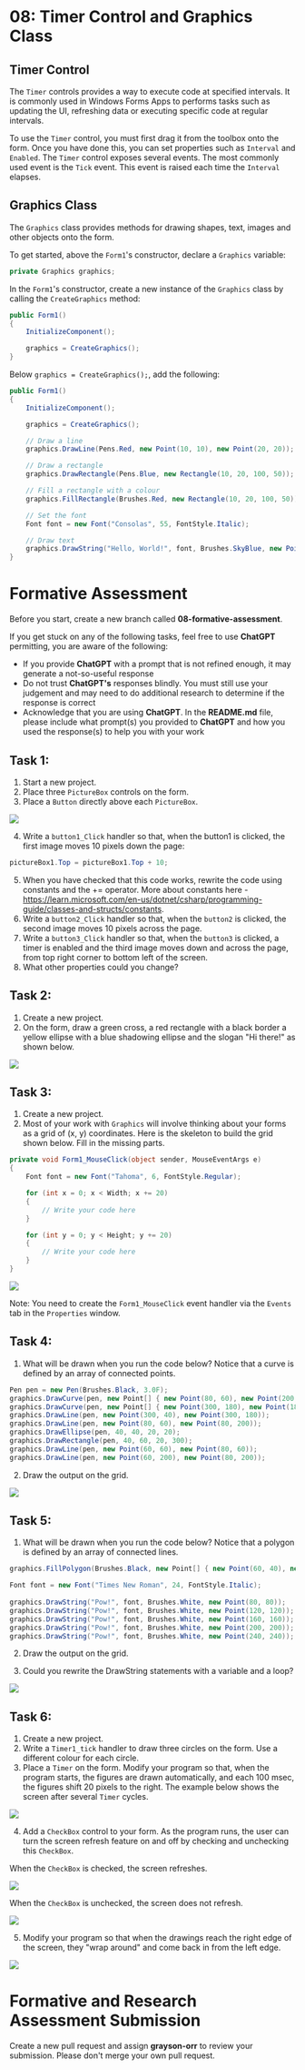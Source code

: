 # 08: Timer Control and Graphics Class

## Timer Control

The `Timer` controls provides a way to execute code at specified intervals. It is commonly used in Windows Forms Apps to performs tasks such as updating the UI, refreshing data or executing specific code at regular intervals.

To use the `Timer` control, you must first drag it from the toolbox onto the form. Once you have done this, you can set properties such as `Interval` and `Enabled`. The `Timer` control exposes several events. The most commonly used event is the `Tick` event. This event is raised each time the `Interval` elapses.

## Graphics Class

The `Graphics` class provides methods for drawing shapes, text, images and other objects onto the form.

To get started, above the `Form1`'s constructor, declare a `Graphics` variable:

```csharp
private Graphics graphics;
```

In the `Form1`'s constructor, create a new instance of the `Graphics` class by calling the `CreateGraphics` method:

```csharp
public Form1()
{
    InitializeComponent();

    graphics = CreateGraphics();
}
```

Below `graphics = CreateGraphics();`, add the following:

```csharp
public Form1()
{
    InitializeComponent();

    graphics = CreateGraphics();

    // Draw a line
    graphics.DrawLine(Pens.Red, new Point(10, 10), new Point(20, 20));

    // Draw a rectangle
    graphics.DrawRectangle(Pens.Blue, new Rectangle(10, 20, 100, 50));

    // Fill a rectangle with a colour
    graphics.FillRectangle(Brushes.Red, new Rectangle(10, 20, 100, 50));

    // Set the font
    Font font = new Font("Consolas", 55, FontStyle.Italic);

    // Draw text
    graphics.DrawString("Hello, World!", font, Brushes.SkyBlue, new Point(20, 45));
}
```

# Formative Assessment

Before you start, create a new branch called **08-formative-assessment**.

If you get stuck on any of the following tasks, feel free to use **ChatGPT** permitting, you are aware of the following:

- If you provide **ChatGPT** with a prompt that is not refined enough, it may generate a not-so-useful response
- Do not trust **ChatGPT's** responses blindly. You must still use your judgement and may need to do additional research to determine if the response is correct
- Acknowledge that you are using **ChatGPT**. In the **README.md** file, please include what prompt(s) you provided to **ChatGPT** and how you used the response(s) to help you with your work

## Task 1:
1. Start a new project.
2. Place three `PictureBox` controls on the form.
3. Place a `Button` directly above each `PictureBox`.

![](../resources/img/08-timer-control-and-graphics-class/01-image.png)

4. Write a `button1_Click` handler so that, when the button1 is clicked, the first image moves 10 pixels down the page:

```csharp	
pictureBox1.Top = pictureBox1.Top + 10;
```	

5.	When you have checked that this code works, rewrite the code using constants and the += operator. More about constants here - <https://learn.microsoft.com/en-us/dotnet/csharp/programming-guide/classes-and-structs/constants>.
6.	Write a `button2_Click` handler so that, when the `button2` is clicked, the second image moves 10 pixels across the page.
7.	Write a `button3_Click` handler so that, when the `button3` is clicked, a timer is enabled and the third image moves down and across the page, from top right corner to bottom left of the screen.
8.	What other properties could you change?

## Task 2:

1. Create a new project.
2. On the form, draw a green cross, a red rectangle with a black border a yellow ellipse with a blue shadowing ellipse and the slogan "Hi there!" as shown below.

![](../resources/img/08-timer-control-and-graphics-class/02-image.png)

## Task 3:

1. Create a new project.
2. Most of your work with `Graphics` will involve thinking about your forms as a grid of (x, y) coordinates. Here is the skeleton to build the grid shown below. Fill in the missing parts.

```csharp
private void Form1_MouseClick(object sender, MouseEventArgs e)
{
    Font font = new Font("Tahoma", 6, FontStyle.Regular);

    for (int x = 0; x < Width; x += 20)
    {
        // Write your code here
    }

    for (int y = 0; y < Height; y += 20)
    {
        // Write your code here
    }
}
```

![](../resources/img/08-timer-control-and-graphics-class/03-image.png)

Note: You need to create the `Form1_MouseClick` event handler via the `Events` tab in the `Properties` window. 

## Task 4:

1. What will be drawn when you run the code below? Notice that a curve is defined by an array of connected points.

```csharp
Pen pen = new Pen(Brushes.Black, 3.0F);
graphics.DrawCurve(pen, new Point[] { new Point(80, 60), new Point(200, 40), new Point(180, 60), new Point(300, 40) });
graphics.DrawCurve(pen, new Point[] { new Point(300, 180), new Point(180, 200), new Point(200, 180), new Point(80, 200) });
graphics.DrawLine(pen, new Point(300, 40), new Point(300, 180));
graphics.DrawLine(pen, new Point(80, 60), new Point(80, 200));
graphics.DrawEllipse(pen, 40, 40, 20, 20);
graphics.DrawRectangle(pen, 40, 60, 20, 300);
graphics.DrawLine(pen, new Point(60, 60), new Point(80, 60));
graphics.DrawLine(pen, new Point(60, 200), new Point(80, 200));
```

2. Draw the output on the grid.

![](../resources/img/08-timer-control-and-graphics-class/04-image.png)

## Task 5:

1. What will be drawn when you run the code below? Notice that a polygon is defined by an array of connected lines.

```csharp
graphics.FillPolygon(Brushes.Black, new Point[] { new Point(60, 40), new Point(140, 80), new Point(200, 40), new Point(300, 80), new Point(380, 60), new Point(340, 140), new Point(320, 180), new Point(380, 240), new Point (320, 300), new Point(340, 340), new Point(240, 320), new Point(180, 340), new Point(20, 320), new Point(60, 280), new Point(100, 240), new Point(40, 220), new Point(80, 160) });

Font font = new Font("Times New Roman", 24, FontStyle.Italic); 
    
graphics.DrawString("Pow!", font, Brushes.White, new Point(80, 80));
graphics.DrawString("Pow!", font, Brushes.White, new Point(120, 120));
graphics.DrawString("Pow!", font, Brushes.White, new Point(160, 160));
graphics.DrawString("Pow!", font, Brushes.White, new Point(200, 200));
graphics.DrawString("Pow!", font, Brushes.White, new Point(240, 240));
```

2. Draw the output on the grid.

3. Could you rewrite the DrawString statements with a variable and a loop?

![](../resources/img/08-timer-control-and-graphics-class/05-image.png)

## Task 6:

1. Create a new project. 
2. Write a `Timer1_tick` handler to draw three circles on the form. Use a different colour for each circle.
3. Place a `Timer` on the form. Modify your program so that, when the program starts, the figures are drawn automatically, and each 100 msec, the figures shift 20 pixels to the right. The example below shows the screen after several `Timer` cycles.

![](../resources/img/08-timer-control-and-graphics-class/06-image.png)

4.	Add a `CheckBox` control to your form. As the program runs, the user can turn the screen refresh feature on and off by checking and unchecking this `CheckBox`. 

When the `CheckBox` is checked, the screen refreshes.

![](../resources/img/08-timer-control-and-graphics-class/07-image.png)

When the `CheckBox` is unchecked, the screen does not refresh. 

![](../resources/img/08-timer-control-and-graphics-class/08-image.png)

5. Modify your program so that when the drawings reach the right edge of the screen, they "wrap around" and come back in from the left edge.

![](../resources/img/08-timer-control-and-graphics-class/09-image.png)

# Formative and Research Assessment Submission

Create a new pull request and assign **grayson-orr** to review your submission. Please don't merge your own pull request.

